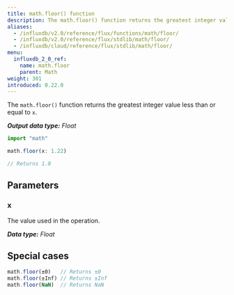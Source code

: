 ```yaml
---
title: math.floor() function
description: The math.floor() function returns the greatest integer value less than or equal to `x`.
aliases:
  - /influxdb/v2.0/reference/flux/functions/math/floor/
  - /influxdb/v2.0/reference/flux/stdlib/math/floor/
  - /influxdb/cloud/reference/flux/stdlib/math/floor/
menu:
  influxdb_2_0_ref:
    name: math.floor
    parent: Math
weight: 301
introduced: 0.22.0
---
```


The `math.floor()` function returns the greatest integer value less than or equal to `x`.

_**Output data type:** Float_

```js
import "math"

math.floor(x: 1.22)

// Returns 1.0
```

## Parameters

### x
The value used in the operation.

_**Data type:** Float_

## Special cases
```js
math.floor(±0)   // Returns ±0
math.floor(±Inf) // Returns ±Inf
math.floor(NaN)  // Returns NaN
```
